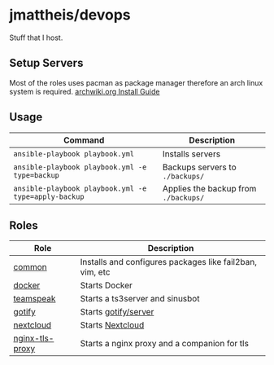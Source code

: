 # jmattheis/devops

Stuff that I host.

## Setup Servers

Most of the roles uses pacman as package manager therefore an arch linux system is required.
[archwiki.org Install Guide](https://wiki.archlinux.org/index.php/Installation_guide)

## Usage

| Command                                              | Description                          |
| ---------------------------------------------------- | ------------------------------------ |
| `ansible-playbook playbook.yml`                      | Installs servers                     |
| `ansible-playbook playbook.yml -e type=backup`       | Backups servers to `./backups/`      |
| `ansible-playbook playbook.yml -e type=apply-backup` | Applies the backup from `./backups/` |

## Roles

| Role                                     | Description                                              |
| ---------------------------------------- | -------------------------------------------------------- |
| [common](roles/common)                   | Installs and configures packages like fail2ban, vim, etc |
| [docker](roles/docker)                   | Starts Docker                                            |
| [teamspeak](roles/teamspeak)             | Starts a ts3server and sinusbot                          |
| [gotify](roles/gotify)                   | Starts [gotify/server](https://gotify.net)               |
| [nextcloud](roles/nextcloud)             | Starts [Nextcloud](https://nextcloud.com/)               |
| [nginx-tls-proxy](roles/nginx-tls-proxy) | Starts a nginx proxy and a companion for tls             |
